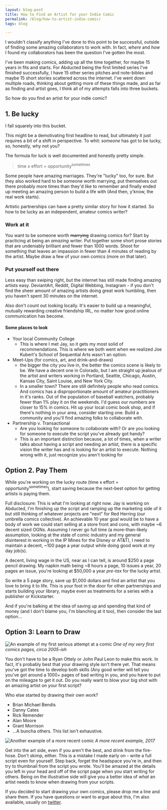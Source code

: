 ```yaml
---
layout: blog-post
title: How to Find an Artist for your Indie Comic
permalink: /blog/how-to-artist-indie-comic/
tags: blog

---
```


I wouldn't classify anything I've done to this point to be successful, outside of finding some amazing collaborators to work with. In fact, *where* and *how* I found my collaborators has been the question I've gotten the most.

<!--more-->

I've been making comics, adding up all the time together, for maybe 15 years in fits and starts. For Abducted being the first limited series I've finished successfully, I have 15 other series pitches and note-bibles and maybe 15 short stories scattered across the internet. I've went down multiple roads, thinking about getting more of these things made, and as far as finding and artist goes, I think all of my attempts falls into three buckets.


So how do you find an artist for your indie comic?

## 1. Be lucky

I fall squarely into this bucket.

This might be a demotivating first headline to read, but ultimately it just requires a bit of a shift in perspective. To whit: *someone* has got to be lucky, so, honestly, why not you?

The formula for luck is well documented and honestly pretty simple.

> time x effort = opportunity<sup>sometimes</sup>

Some people have amazing marriages. They're "lucky" too, for sure. But they also worked hard to be someone worth marrying, put themselves out there probably more times than they'd like to remember and finally ended up meeting an amazing person to build a life with (And then, y'know, the real work starts).

Artistic partnerships can have a pretty similar story for how it started. So how to be lucky as an independent, amateur comics writer?

### Work at it
You want to be someone worth ~~marrying~~ drawing comics for?  Start by practicing at being an *amazing* writer. Put together some short prose stories that are undeniably brilliant and fewer than 1000 words. Shoot for something that leaves an impassion in fewer than 4 minutes of reading by the artist. Maybe draw a few of your own comics (more on that later).

### Put yourself out there
Less easy than swiping right, but the internet has still made finding amazing artists easy. DeviantArt, Reddit, Digital Webbing, Instagram - if you don't find the sheer amount of amazing artists doing great work humbling, then you haven't spent 30 minutes on the internet.

Also don't count out looking locally. It's easier to build up a meaningful, mutually rewarding creative friendship IRL, no matter how good online communication has become.

#### Some places to look
* Your local Community College
	* This is where I met Jay, so it gets my most solid of recommendations. This is where we both went when we realized Joe Kubert's School of Sequential Arts wasn't an option.
* Meet-Ups (for comics, art, and drink-and-draws)
	* the bigger the city you live in, the better the comics scene is likely to be. We have a decent one in Colorado, but I am straight up jealous of the artist and writers working in Portland, Seattle, Chicago, Austin, Kansas City, Saint Louise, and New York City.
	* In a smaller town? There are still definitely people who read comics. And comics has a disproportionate amount of amateur practitioners in it's ranks. Out of the population of baseball watchers, probably fewer than 1% play it on the weekends. I'd guess our numbers are closer to 15% in comics. Hit up your local comic book shop, and if there's nothing in your area, consider starting one. Build a community and you'll find amazing folks to collaborate with.
* Partnership v. Transactional
	* Are you looking for someone to collaborate with? Or are you looking for someone to execute the script you've already got handy?
	* This is an important distinction because, a lot of times, when a writer talks about having a script and needing an artist, there is a specific vision the writer has and is looking for an artist to execute. Nothing wrong with it, just recognize you aren't looking for

## Option 2. Pay Them

While you're working on the lucky route (time x effort = opportunity<sup>sometimes</sup>), start saving because the next-best option for getting artists is paying them.

Full disclosure: This is what I'm looking at right now. Jay is working on Abducted, I'm finishing up the script and ramping up the marketing side of it but still thinking of whatever projects are "next" for Red Herring (our umbrella comics collective). An achievable 10 year goal would be to have a body of work we could start selling at a store front and cons, with maybe ~6 decent sized OGNs. Assuming I never go full time (a more-than-likely assumption, looking at the state of comic industry and my general disinterest in working in the IP Mines for the Disney or AT&T), I need to maintain a decent, ~100 page a year output while doing good work at my day job(s).  

A decent, living wage in the US, near as I can tell, is around $250 a page pencil drawing. My napkin math being ~8 hours a page, 10 issues a year, 20 pages an issue, you're looking at $50,000 a year *pre-tax* for the lucky artist.

So write a 5 page story, save up $1,000 dollars and find an artist that you love to bring it to life. This is your foot in the door for other partnerships and starts building your library, maybe even as treatments for a series with a publisher or Kickstarter.

And if you're balking at the idea of saving up and spending that kind of money (and I don't blame you, I'm blanching at it too), then consider the last option...

## Option 3: Learn to Draw

![An example of my first serious attempt at a comic]({{site.baseurl}}/assets/blog/draw-comics-1.jpg "An example of my first serious attempt at a comic")
*One of my very first comics pages, circa 2005-ish*

You don't have to be a Ryan Ottely or John Paul Leon to make this work. In fact, it's probably best that your drawing style isn't there yet. That means you've got the time to develop both skills (Any good writer will tell you you've got around a 1000+ pages of bad writing in you, and you have to put on the mileagze to get it out. Do you really want to blow your big shot with an amazing artist on your first script?

Who else started by drawing their own work?
* Brian Michael Bendis
* Danny Cates
* Rick Remender
* Alan Moore
* Grant Morrison
* ...A buncha others. This list isn't exhaustive.

![Another example of a more recent comic]({{site.baseurl}}/assets/blog/draw-comics-2.jpg "Another example of a written and drawn comic")
*A more recent example, 2017*

Get into the art side, even if you aren't the best, and drink from the fire-hose. Don't skimp, either. This is a mistake I made early on - write a full script even for yourself. Step back, forget the headspace you're in, and then try to thumbnail from the script you wrote. You'll be amazed at the details you left in your head and off of the script page when you start writing for others. Being on the illustrative side will give you a better idea of *what* an artist needs to know when drawing from your scripts.

If you decided to start drawing your own comics, please drop me a line and share them. If you have questions or want to argue about this, I'm also available, usually on [twitter](https://twitter.com/zherring).
